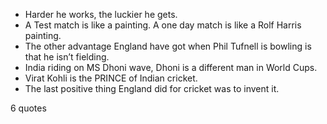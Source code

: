  - Harder he works, the luckier he gets.
 - A Test match is like a painting. A one day match is like a Rolf Harris painting.
 - The other advantage England have got when Phil Tufnell is bowling is that he isn’t fielding.
 - India riding on MS Dhoni wave, Dhoni is a different man in World Cups.
 - Virat Kohli is the PRINCE of Indian cricket.
 - The last positive thing England did for cricket was to invent it.

6 quotes
